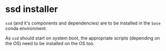 # ssd installer

`ssd` (and it's components and dependencies) are to be installed in the `base` conda environment.

As `ssd` should start on system boot, the appropriate scripts (depending on the OS) need to be installed on the OS too.

